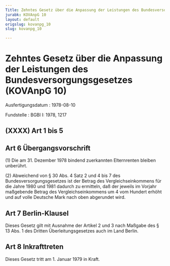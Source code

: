 ```yaml
---
Title: Zehntes Gesetz über die Anpassung der Leistungen des Bundesversorgungsgesetzes
jurabk: KOVAnpG 10
layout: default
origslug: kovanpg_10
slug: kovanpg_10

---
```


# Zehntes Gesetz über die Anpassung der Leistungen des Bundesversorgungsgesetzes (KOVAnpG 10)

Ausfertigungsdatum
:   1978-08-10

Fundstelle
:   BGBl I: 1978, 1217

## (XXXX) Art 1 bis 5

## Art 6 Übergangsvorschrift

(1) Die am 31. Dezember 1978 bindend zuerkannten Elternrenten bleiben
unberührt.

(2) Abweichend von § 30 Abs. 4 Satz 2 und 4 bis 7 des
Bundesversorgungsgesetzes ist der Betrag des Vergleichseinkommens für
die Jahre 1980 und 1981 dadurch zu ermitteln, daß der jeweils im
Vorjahr maßgebende Betrag des Vergleichseinkommens um 4 vom Hundert
erhöht und auf volle Deutsche Mark nach oben abgerundet wird.

## Art 7 Berlin-Klausel

Dieses Gesetz gilt mit Ausnahme der Artikel 2 und 3 nach Maßgabe des §
13 Abs. 1 des Dritten Überleitungsgesetzes auch im Land Berlin.

## Art 8 Inkrafttreten

Dieses Gesetz tritt am 1. Januar 1979 in Kraft.

